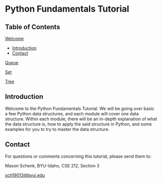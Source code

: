 # **Python Fundamentals Tutorial**

## Table of Contents
[Welcome](0-welcome.md)
* [Introduction](#introduction)
* [Contact](#contact)

[Queue](1-queue.md)

[Set](2-set.md)

[Tree](3-tree.md)

## Introduction
Welcome to the Python Fundamentals Tutorial. We will be going over basic a few Python data structures, and each module will cover one data structure. Within each module, there will be an in-depth explanation of what the data structure is, how to apply the said structure in Python, and some examples for you to try to master the data structure.

## Contact
For questions or comments concerning this tutorial, please send them to:

Mason Schenk, BYU-Idaho, CSE 212, Section 3

sch19013@byui.edu
